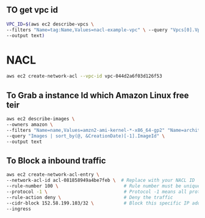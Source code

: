 ## TO get vpc id 

```sh
VPC_ID=$(aws ec2 describe-vpcs \
--filters "Name=tag:Name,Values=nacl-example-vpc" \ --query "Vpcs[0].VpcId" \
--output text)   
```

# NACL
```sh
aws ec2 create-network-acl --vpc-id vpc-044d2a6f03d126f53
```


## To Grab a instance Id which Amazon Linux free teir

```sh
aws ec2 describe-images \
--owners amazon \ 
--filters "Name=name,Values=amzn2-ami-kernel-*-x86_64-gp2" "Name=architecture,Values=x86_64" "Name=root-device-type,Values=ebs" "Name=is-public,Values=true" \
--query "Images | sort_by(@, &CreationDate)[-1].ImageId" \
--output text
```

## To Block a inbound traffic 

```sh
aws ec2 create-network-acl-entry \
--network-acl-id acl-081858949a4be7feb \  # Replace with your NACL ID
--rule-number 100 \                        # Rule number must be unique
--protocol -1 \                            # Protocol -1 means all protocols
--rule-action deny \                       # Deny the traffic
--cidr-block 152.58.199.103/32 \           # Block this specific IP address
--ingress 
```

